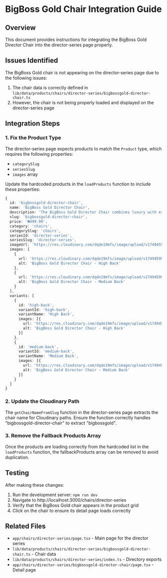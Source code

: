 # BigBoss Gold Chair Integration Guide

## Overview
This document provides instructions for integrating the BigBoss Gold Director Chair into the director-series page properly.

## Issues Identified
The BigBoss Gold chair is not appearing on the director-series page due to the following issues:

1. The chair data is correctly defined in `lib/data/products/chairs/director-series/bigbossgold-director-chair.ts`
2. However, the chair is not being properly loaded and displayed on the director-series page

## Integration Steps

### 1. Fix the Product Type
The director-series page expects products to match the `Product` type, which requires the following properties:
- `categorySlug`
- `seriesSlug`
- `images` array

Update the hardcoded products in the `loadProducts` function to include these properties:

```typescript
{
  id: 'bigbossgold-director-chair',
  name: 'BigBoss Gold Director Chair',
  description: 'The BigBoss Gold Director Chair combines luxury with ergonomic design for executive comfort and style.',
  slug: 'bigbossgold-director-chair',
  price: '₦499.99',
  category: 'chairs',
  categorySlug: 'chairs',
  seriesId: 'director-series',
  seriesSlug: 'director-series',
  imageUrl: 'https://res.cloudinary.com/dqde19mfs/image/upload/v1749459939/steelmade/chairs/director-series/bigbossgold/ic-255-hb.jpg',
  images: [
    { 
      url: 'https://res.cloudinary.com/dqde19mfs/image/upload/v1749459939/steelmade/chairs/director-series/bigbossgold/ic-255-hb.jpg',
      alt: 'BigBoss Gold Director Chair - High Back'
    },
    {
      url: 'https://res.cloudinary.com/dqde19mfs/image/upload/v1749459908/steelmade/chairs/director-series/bigbossgold/ic-256-mb.jpg',
      alt: 'BigBoss Gold Director Chair - Medium Back'
    }
  ],
  variants: [
    { 
      id: 'high-back', 
      variantId: 'high-back',
      variantName: 'High Back',
      images: [{ 
        url: 'https://res.cloudinary.com/dqde19mfs/image/upload/v1749459939/steelmade/chairs/director-series/bigbossgold/ic-255-hb.jpg',
        alt: 'BigBoss Gold Director Chair - High Back'
      }]
    },
    { 
      id: 'medium-back', 
      variantId: 'medium-back',
      variantName: 'Medium Back',
      images: [{ 
        url: 'https://res.cloudinary.com/dqde19mfs/image/upload/v1749459908/steelmade/chairs/director-series/bigbossgold/ic-256-mb.jpg',
        alt: 'BigBoss Gold Director Chair - Medium Back'
      }]
    }
  ]
}
```

### 2. Update the Cloudinary Path
The `getChairNameFromSlug` function in the director-series page extracts the chair name for Cloudinary paths. Ensure the function correctly handles "bigbossgold-director-chair" to extract "bigbossgold".

### 3. Remove the Fallback Products Array
Once the products are loading correctly from the hardcoded list in the `loadProducts` function, the fallbackProducts array can be removed to avoid duplication.

## Testing
After making these changes:
1. Run the development server: `npm run dev`
2. Navigate to http://localhost:3000/chairs/director-series 
3. Verify that the BigBoss Gold chair appears in the product grid
4. Click on the chair to ensure its detail page loads correctly

## Related Files
- `app/chairs/director-series/page.tsx` - Main page for the director series
- `lib/data/products/chairs/director-series/bigbossgold-director-chair.ts` - Chair data
- `lib/data/products/chairs/director-series/index.ts` - Directory exports
- `app/chairs/director-series/bigbossgold-director-chair/page.tsx` - Detail page